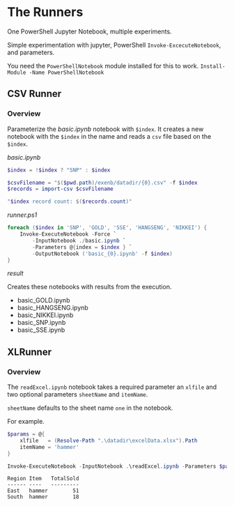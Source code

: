 # The Runners

One PowerShell Jupyter Notebook, multiple experiments.

Simple experimentation with jupyter, PowerShell `Invoke-ExcecuteNotebook`, and parameters.

You need the `PowerShellNotebook` module installed for this to work. `Install-Module -Name PowerShellNotebook`

## CSV Runner
### Overview

Parameterize the _basic.ipynb_ notebook with `$index`. It creates a new notebook with the `$index` in the name and reads a `csv` file based on the `$index`.

_basic.ipynb_

```powershell
$index = !$index ? "SNP" : $index

$csvFilename = "$($pwd.path)/exenb/datadir/{0}.csv" -f $index
$records = import-csv $csvFilename

"$index record count: $($records.count)"
```

_runner.ps1_

```powershell
foreach ($index in 'SNP', 'GOLD', 'SSE', 'HANGSENG', 'NIKKEI') {
    Invoke-ExecuteNotebook -Force `
        -InputNotebook ./basic.ipynb `
        -Parameters @{index = $index } `
        -OutputNotebook ('basic_{0}.ipynb' -f $index)
}
```

_result_

Creates these notebooks with results from the execution.

- basic_GOLD.ipynb
- basic_HANGSENG.ipynb
- basic_NIKKEI.ipynb
- basic_SNP.ipynb
- basic_SSE.ipynb

## XLRunner
### Overview

The `readExcel.ipynb` notebook takes a required parameter an `xlfile` and two optional parameters `sheetName` and `itemName`.

`sheetName` defaults to the sheet name `one` in the notebook.

For example.

```powershell
$params = @{
    xlfile   = (Resolve-Path ".\datadir\excelData.xlsx").Path
    itemName = 'hammer'
}

Invoke-ExecuteNotebook -InputNotebook .\readExcel.ipynb -Parameters $params
```

```
Region Item   TotalSold
------ ----   ---------
East   hammer        51
South  hammer        18
```
